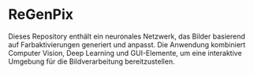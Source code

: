 # ReGenPix
Dieses Repository enthält ein neuronales Netzwerk, das Bilder basierend auf Farbaktivierungen generiert und anpasst. Die Anwendung kombiniert Computer Vision, Deep Learning und GUI-Elemente, um eine interaktive Umgebung für die Bildverarbeitung bereitzustellen.
